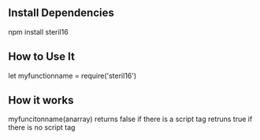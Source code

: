 ## Install Dependencies ##
npm install steril16

## How to Use It ##
let myfunctionname = require('steril16')

## How it works ##

myfuncitonname(anarray)
returns false if there is a script tag
retruns true if there is no script tag
